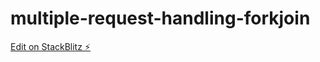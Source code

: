 # multiple-request-handling-forkjoin

[Edit on StackBlitz ⚡️](https://stackblitz.com/edit/multiple-request-handling-forkjoin)
